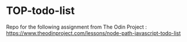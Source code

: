 # TOP-todo-list
Repo for the following assignment from The Odin Project : https://www.theodinproject.com/lessons/node-path-javascript-todo-list
